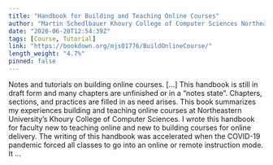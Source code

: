 ```yaml
---
title: "Handbook for Building and Teaching Online Courses"
author: "Martin Schedlbauer Khoury College of Computer Sciences Northeastern University Boston (USA)"
date: "2020-06-20T12:54:39Z"
tags: [Course, Tutorial]
link: "https://bookdown.org/mjs01776/BuildOnlineCourse/"
length_weight: "4.7%"
pinned: false
---
```


Notes and tutorials on building online courses. [...] This handbook is still in draft form and many chapters are unfinished or in a “notes state”. Chapters, sections, and practices are filled in as need arises. This book summarizes my experiences building and teaching online courses at Northeastern University’s Khoury College of Computer Sciences. I wrote this handbook for faculty new to teaching online and new to building courses for online delivery. The writing of this handbook was accelerated when the COVID-19 pandemic forced all classes to go into an online or remote instruction mode. It ...
